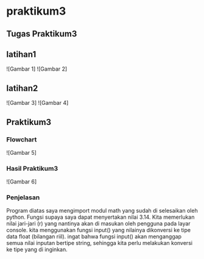 # praktikum3
## Tugas Praktikum3

## latihan1
![Gambar 1]
![Gambar 2]

## latihan2
![Gambar 3]
![Gambar 4]

## Praktikum3
### Flowchart
![Gambar 5]
### Hasil Praktikum3
![Gambar 6]
### Penjelasan
Program diatas saya mengimport modul math yang sudah di selesaikan oleh python. Fungsi supaya saya dapat menyertakan nilai 3.14.
Kita memerlukan nilai jari-jari (r) yang nantinya akan di masukan oleh pengguna pada layar console. kita menggunakan fungsi input() yang nilainya dikonversi ke tipe data float (bilangan riil). ingat bahwa fungsi input() akan menganggap semua nilai inputan bertipe string, sehingga kita perlu melakukan konversi ke tipe yang di inginkan.